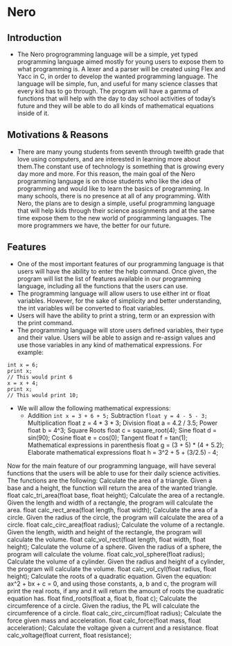 # Nero

## Introduction ##
* The Nero progrogramming language will be a simple, yet typed programming language aimed mostly for young users to expose them to what programming is. A lexer and a parser will be created using Flex and Yacc in C, in order to develop the wanted programming language. The language will be simple, fun, and useful for many science classes that every kid has to go through. The program will have a gamma of functions that will help with the day to day school activities of today’s future and they will be able to do all kinds of mathematical equations inside of it.

## Motivations & Reasons ##
* There are many young students from seventh through twelfth grade that love using computers, and are interested in learning more about them.The constant use of technology is something that is growing every day more and more. For this reason, the main goal of the Nero programming language is on those students who like the idea of programming and would like to learn the basics of programming. In many schools, there is no presence at all of any programming. With Nero, the plans are to design a simple, useful programming language that will help kids through their science assignments and at the same time expose them to the new world of programming languages. The more programmers we have, the better for our future. 

## Features ##
* One of the most important features of our programming language is that users will have the ability to enter the help command. Once given, the program will list the list of features available in our programming language, including all the functions that the users can use.
* The programming language will allow users to use either int or float variables. However, for the sake of simplicity and better understanding, the int variables will be converted to float variables. 
* Users will have the ability to print a string, term or an expression with the print command.
* The programming language will store users defined variables, their type and their value. Users will be able to assign and re-assign values and use those variables in any kind of mathematical expressions. For example:
```
int x = 6;
print x;
// This would print 6
x = x + 4;
print x;
// This would print 10;
```

* We will allow the following mathematical expressions:
    * Addition
```int x = 3 + 6 + 5;```
Subtraction
```float y = 4 - 5 - 3;```
Multiplication
float z = 4 * 3 * 3;
Division
float a = 4.2 / 3.5;
Power
float b = 4^3;
Square Roots
float c = square_root(4); 
Sine
float d = sin(90);
Cosine
float e = cos(0);
Tangent
float f = tan(1);
Mathematical expressions in parenthesis
float g = (3 + 5) * (4 + 5.2);
Elaborate mathematical expressions
float h = 3^2 + 5 + (3/2.5) - 4;

Now for the main feature of our programming language, will have several functions that the users will be able to use for their daily science activities. The functions are the following:
Calculate the area of a triangle. Given a base and a height, the function will return the area of the wanted triangle.
float calc_tri_area(float base, float height);
Calculate the area of a rectangle. Given the length and width of a rectangle, the program will calculate the area.
float calc_rect_area(float length, float width);
Calculate the area of a circle. Given the radius of the circle, the program will calculate the area of a circle.
float calc_circ_area(float radius);
Calculate the volume of a rectangle. Given the length, width and height of the rectangle, the program will calculate the volume.
float calc_vol_rect(float length, float width, float height);
Calculate the volume of a sphere. Given the radius of a sphere, the program will calculate the volume.
float calc_vol_sphere(float radius);
Calculate the volume of a cylinder. Given the radius and height of a cylinder, the program will calculate the volume.
float calc_vol_cyl(float radius, float height);
Calculate the roots of a quadratic equation. Given the equation: ax^2 + bx + c = 0, and using those constants, a, b and c, the program will print the real roots, if any and it will return the amount of roots the quadratic equation has.
float find_roots(float a, float b, float c); 
Calculate the circumference of a circle. Given the radius, the PL will calculate the circumference of a circle.
float calc_circ_circum(float radius);
Calculate the force given mass and acceleration.
float calc_force(float mass, float acceleration);
Calculate the voltage given a current and a resistance.
float calc_voltage(float current, float resistance);
